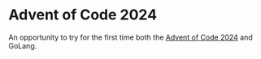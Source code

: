 # Advent of Code 2024

An opportunity to try for the first time both the [Advent of Code 2024](https://adventofcode.com/) and GoLang.
